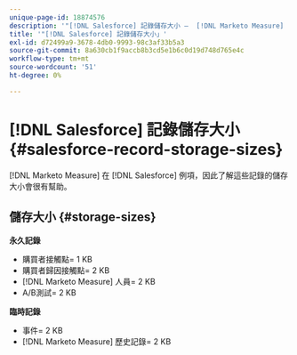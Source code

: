 ```yaml
---
unique-page-id: 18874576
description: '"[!DNL Salesforce] 記錄儲存大小 —  [!DNL Marketo Measure]  — 產品檔案」'
title: '"[!DNL Salesforce] 記錄儲存大小」'
exl-id: d72499a9-3678-4db0-9993-98c3af33b5a3
source-git-commit: 8a630cb1f9accb8b3cd5e1b6c0d19d748d765e4c
workflow-type: tm+mt
source-wordcount: '51'
ht-degree: 0%

---
```


# [!DNL Salesforce] 記錄儲存大小 {#salesforce-record-storage-sizes}

[!DNL Marketo Measure] 在 [!DNL Salesforce] 例項，因此了解這些記錄的儲存大小會很有幫助。

## 儲存大小 {#storage-sizes}

**永久記錄**

* 購買者接觸點= 1 KB
* 購買者歸因接觸點= 2 KB
* [!DNL Marketo Measure] 人員= 2 KB
* A/B測試= 2 KB

**臨時記錄**

* 事件= 2 KB
* [!DNL Marketo Measure] 歷史記錄= 2 KB
